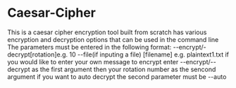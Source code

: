 # Caesar-Cipher
This is a caesar cipher encryption tool built from scratch has various
encryption and decryption options that can be used in the command line
The parameters must be entered in the following format: --encrypt/-
decrypt[rotation]e.g. 10 --file(if inputing a file) [filename] e.g.
plaintext1.txt
 if you would like to enter your own message to 
encrypt enter --encrypt/--decrypt as the first argument then your
rotation number as the sencond argument
if you want to auto decrypt the second parameter must be --auto

